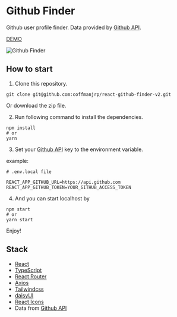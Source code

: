 # Github Finder

Github user profile finder. Data provided by [Github API](https://docs.github.com/en/rest).

[DEMO](https://react-github-finder-v2.vercel.app/)

![Github Finder](https://res.cloudinary.com/coffmanjrp-dev/image/upload/v1643494241/coffmanjrp.io/github_finder_293f14c054.png)

## How to start

1. Clone this repository.

```
git clone git@github.com:coffmanjrp/react-github-finder-v2.git
```

Or download the zip file.

2. Run following command to install the dependencies.

```
npm install
# or
yarn
```

3. Set your [Github API](https://docs.github.com/en/rest) key to the environment variable.

example:

```
# .env.local file

REACT_APP_GITHUB_URL=https://api.github.com
REACT_APP_GITHUB_TOKEN=YOUR_GITHUB_ACCESS_TOKEN
```

4. And you can start localhost by

```
npm start
# or
yarn start
```

Enjoy!

## Stack

- [React](https://reactjs.org/)
- [TypeScript](https://www.typescriptlang.org/)
- [React Router](https://reactrouter.com/)
- [Axios](https://axios-http.com/docs/intro)
- [Tailwindcss](https://tailwindcss.com/)
- [daisyUI](https://daisyui.com/)
- [React Icons](https://react-icons.github.io/react-icons/)
- Data from [Github API](https://docs.github.com/en/rest)
